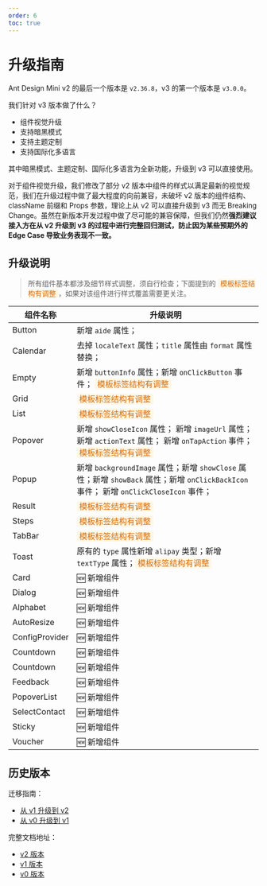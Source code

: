 ```yaml
---
order: 6
toc: true
---
```


# 升级指南

Ant Design Mini v2 的最后一个版本是 `v2.36.8`，v3 的第一个版本是 `v3.0.0`。

我们针对 v3 版本做了什么？

- 组件视觉升级
- 支持暗黑模式
- 支持主题定制
- 支持国际化多语言

其中暗黑模式、主题定制、国际化多语言为全新功能，升级到 v3 可以直接使用。

对于组件视觉升级，我们修改了部分 v2 版本中组件的样式以满足最新的视觉规范，我们在升级过程中做了最大程度的向前兼容，未破坏 v2 版本的组件结构、className 前缀和 Props 参数，理论上从 v2 可以直接升级到 v3 而无 Breaking Change。虽然在新版本开发过程中做了尽可能的兼容保障，但我们仍然**强烈建议接入方在从 v2 升级到 v3 的过程中进行完整回归测试，防止因为某些预期外的 Edge Case 导致业务表现不一致。**

## 升级说明

> 所有组件基本都涉及细节样式调整，须自行检查；下面提到的 <span style="color: #d46b08;background: #fff7e6;padding: 1px 5px;border-radius: 4px;">模板标签结构有调整</span>，如果对该组件进行样式覆盖需要更关注。

| 组件名称       | 升级说明                                                                                                                                                                                                             |
| -------------- | -------------------------------------------------------------------------------------------------------------------------------------------------------------------------------------------------------------------- |
| Button         | 新增 `aide` 属性；                                                                                                                                                                                                   |
| Calendar       | 去掉 `localeText` 属性；`title` 属性由 `format` 属性替换；                                                                                                                                                           |
| Empty          | 新增 `buttonInfo` 属性；新增 `onClickButton` 事件； <span style="color: #d46b08;background: #fff7e6;padding: 1px 5px;border-radius: 4px;">模板标签结构有调整</span>                                                  |
| Grid           | <span style="color: #d46b08;background: #fff7e6;padding: 1px 5px;border-radius: 4px;">模板标签结构有调整</span>                                                                                                      |
| List           | <span style="color: #d46b08;background: #fff7e6;padding: 1px 5px;border-radius: 4px;">模板标签结构有调整</span>                                                                                                      |
| Popover        | 新增 `showCloseIcon` 属性； 新增 `imageUrl` 属性； 新增 `actionText` 属性； 新增 `onTapAction` 事件；<span style="color: #d46b08;background: #fff7e6;padding: 1px 5px;border-radius: 4px;">模板标签结构有调整</span> |
| Popup          | 新增 `backgroundImage` 属性；新增 `showClose` 属性；新增 `showBack` 属性；新增 `onClickBackIcon` 事件； 新增 `onClickCloseIcon` 事件；                                                                               |
| Result         | <span style="color: #d46b08;background: #fff7e6;padding: 1px 5px;border-radius: 4px;">模板标签结构有调整</span>                                                                                                      |
| Steps          | <span style="color: #d46b08;background: #fff7e6;padding: 1px 5px;border-radius: 4px;">模板标签结构有调整</span>                                                                                                      |
| TabBar         | <span style="color: #d46b08;background: #fff7e6;padding: 1px 5px;border-radius: 4px;">模板标签结构有调整</span>                                                                                                      |
| Toast          | 原有的 `type` 属性新增 `alipay` 类型；新增 `textType` 属性；<span style="color: #d46b08;background: #fff7e6;padding: 1px 5px;border-radius: 4px;">模板标签结构有调整</span>                                          |
| Card           | 🆕 新增组件                                                                                                                                                                                                          |
| Dialog         | 🆕 新增组件                                                                                                                                                                                                          |
| Alphabet       | 🆕 新增组件                                                                                                                                                                                                          |
| AutoResize     | 🆕 新增组件                                                                                                                                                                                                          |
| ConfigProvider | 🆕 新增组件                                                                                                                                                                                                          |
| Countdown      | 🆕 新增组件                                                                                                                                                                                                          |
| Countdown      | 🆕 新增组件                                                                                                                                                                                                          |
| Feedback       | 🆕 新增组件                                                                                                                                                                                                          |
| PopoverList    | 🆕 新增组件                                                                                                                                                                                                          |
| SelectContact  | 🆕 新增组件                                                                                                                                                                                                          |
| Sticky         | 🆕 新增组件                                                                                                                                                                                                          |
| Voucher        | 🆕 新增组件                                                                                                                                                                                                          |

<style>
    th:nth-of-type(1){
        width: 0px !important;
    }
</style>

## 历史版本

迁移指南：

- [从 v1 升级到 v2](https://2x-mini.ant.design/guide/migration-v2)
- [从 v0 升级到 v1](https://2x-mini.ant.design/guide/migration-v1)

完整文档地址：

- [v2 版本](https://2x-mini.ant.design)
- [v1 版本](https://1x-mini.ant.design)
- [v0 版本](https://0x-mini.ant.design)
